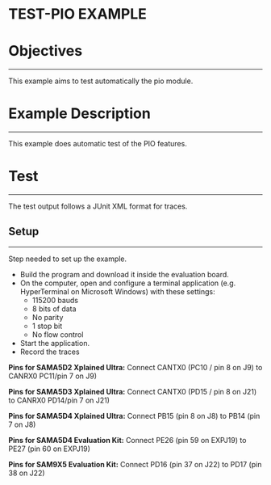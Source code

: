 TEST-PIO EXAMPLE
================

# Objectives
------------
This example aims to test automatically the pio module.


# Example Description
---------------------
This example does automatic test of the PIO features.

# Test
------

The test output follows a JUnit XML format for traces.

## Setup
--------
Step needed to set up the example.

* Build the program and download it inside the evaluation board.
* On the computer, open and configure a terminal application (e.g. HyperTerminal
 on Microsoft Windows) with these settings:
	- 115200 bauds
	- 8 bits of data
	- No parity
	- 1 stop bit
	- No flow control
* Start the application.
* Record the traces

__Pins for SAMA5D2 Xplained Ultra:__
Connect CANTX0 (PC10 / pin 8 on J9) to CANRX0 PC11/pin 7 on J9)

__Pins for SAMA5D3 Xplained Ultra:__
Connect CANTX0 (PD15 / pin 8 on J21) to CANRX0 PD14/pin 7 on J21)

__Pins for SAMA5D4 Xplained Ultra:__
Connect PB15 (pin 8 on J8) to PB14 (pin 7 on J8)

__Pins for SAMA5D4 Evaluation Kit:__
Connect PE26 (pin 59 on EXPJ19) to PE27 (pin 60 on EXPJ19)

__Pins for SAM9X5 Evaluation Kit:__
Connect PD16 (pin 37 on J22) to PD17 (pin 38 on J22)
